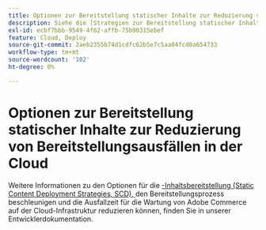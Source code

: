 ```yaml
---
title: Optionen zur Bereitstellung statischer Inhalte zur Reduzierung von Bereitstellungsausfällen in der Cloud
description: Siehe die [Strategien zur Bereitstellung statischer Inhalte](https://experienceleague.adobe.com/de/docs/commerce-cloud-service/user-guide/develop/deploy/static-content) in unserer Entwicklerdokumentation für Details zu den Optionen zur Bereitstellung statischer Inhalte (SCD), die dazu beitragen, den Bereitstellungsprozess zu beschleunigen und die Ausfallzeiten bei der Wartung von Adobe Commerce in der Cloud-Infrastruktur zu reduzieren.
exl-id: ecbf7bbb-9549-4f62-affb-75b90315ebef
feature: Cloud, Deploy
source-git-commit: 2aeb2355b74d1cdfc62b5e7c5aa04fcd0a654733
workflow-type: tm+mt
source-wordcount: '102'
ht-degree: 0%

---
```


# Optionen zur Bereitstellung statischer Inhalte zur Reduzierung von Bereitstellungsausfällen in der Cloud

Weitere Informationen zu den Optionen für die [-Inhaltsbereitstellung (Static Content Deployment Strategies, SCD), ](https://experienceleague.adobe.com/de/docs/commerce-cloud-service/user-guide/develop/deploy/static-content) den Bereitstellungsprozess beschleunigen und die Ausfallzeit für die Wartung von Adobe Commerce auf der Cloud-Infrastruktur reduzieren können, finden Sie in unserer Entwicklerdokumentation.
